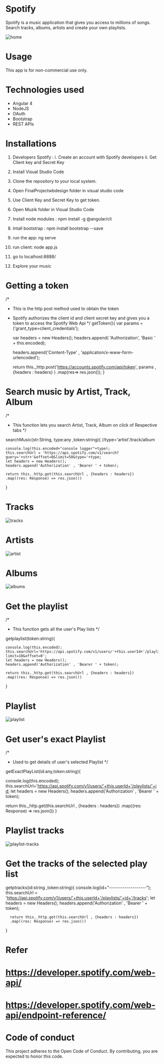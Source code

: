 # Spotify 
Spotify is a music application that gives you access to millions of songs. Search tracks, albums, artists and create your own playlists.

![home](https://user-images.githubusercontent.com/32049867/43998386-ab401172-9dc2-11e8-8f9b-213da2f052e6.JPG)

# Usage
This app is for non-commercial use only.

# Technologies used
- Angular 4
- NodeJS
- OAuth
- Bootstrap
- REST APIs

# Installations

1. Developers Spotify :
  i. Create an account with Spotify developers
 ii. Get Client key and Secret Key

2. Install Visual Studio Code

3. Clone the repository to your local system.

4. Open FinalProjectwbdesign folder in visual studio code

5. Use Client Key and Secret Key to get token.

6. Open Muzik folder in Visual Studio Code

7. Install node modules : npm install -g @angular/cli

8. Intall bootstrap : npm install bootstrap --save 

9. run the app: ng serve 

10. run client: node app.js

11. go to localhost:8888/

12. Explore your music 

# Getting a token 
 /*
 * This is the http post method used to obtain the token
 * Spotify authorizes the client id and client secret key and gives you a token to access the Spotify Web Api
 */
 getToken(){
     var params = ('grant_type=client_credentials');

     var headers = new Headers();
     headers.append( 'Authorization', 'Basic ' + this.encoded);
    
     headers.append('Content-Type' , 'application/x-www-form-urlencoded');

     return this._http.post('https://accounts.spotify.com/api/token', params , {headers : headers} )
     .map(res=> res.json());
  }

# Search music by Artist, Track, Album
/*
* This function lets you search  Artist, Track, Album on click of Respective tabs
*/

searchMusic(str:String, type:any ,token:string){   //type='artist'/track/album
  
     
    console.log(this.encoded+"console logger"+type); 
    this.searchUrl = 'https://api.spotify.com/v1/search?query='+str+'&offset=0&limit=50&type='+type;
    let headers = new Headers();
    headers.append('Authorization' , 'Bearer ' + token);

    return this._http.get(this.searchUrl , {headers : headers})
    .map((res: Response) => res.json())
}

# Tracks
![tracks](https://user-images.githubusercontent.com/32049867/43998403-0c6e102a-9dc3-11e8-9df0-ea8e0e6dbf62.JPG)

# Artists
![artist](https://user-images.githubusercontent.com/32049867/43998409-1e0b4ed8-9dc3-11e8-8b0c-878870dcd3b3.JPG)

# Albums
![albums](https://user-images.githubusercontent.com/32049867/43998413-3517ad60-9dc3-11e8-8110-2b4ea14506a5.JPG)


 # Get the playlist
 /*
 *  This function gets all the user's Play lists
 */
 
   getplaylist(token:string){ 
     
    console.log(this.encoded);
    this.searchUrl='https://api.spotify.com/v1/users/'+this.userId+'/playlists?limit=10&offset=0'; 
    let headers = new Headers();
    headers.append('Authorization' , 'Bearer ' + token);

    return this._http.get(this.searchUrl , {headers : headers})
    .map((res: Response) => res.json())
    
  }
  
# Playlist
  ![playlist](https://user-images.githubusercontent.com/32049867/43998414-3fa1bb7c-9dc3-11e8-836b-f0ca3e23be25.JPG)
  
# Get user's exact Playlist 
/*
* Used to get details of user's selected Playlist
*/

getExactPlayList(id:any,token:string){ 
    
   console.log(this.encoded);
   this.searchUrl='https://api.spotify.com/v1/users/'+this.userId+'/playlists/'+id; 
   let headers = new Headers();
   headers.append('Authorization' , 'Bearer ' + token);

   return this._http.get(this.searchUrl , {headers : headers})
   .map((res: Response) => res.json())
 }
 
 # Playlist tracks
 ![playlist-tracks](https://user-images.githubusercontent.com/32049867/43998416-49d9d106-9dc3-11e8-99c4-bd4d982fd484.JPG)
 
 # Get the tracks of the selected play list

getptracks(id:string ,token:string){
      console.log(id+"-------------------");
      this.searchUrl = 'https://api.spotify.com/v1/users/'+this.userId+'/playlists/'+id+'/tracks';
      let headers = new Headers();
      headers.append('Authorization' , 'Bearer ' + token);
  
      return this._http.get(this.searchUrl , {headers : headers})
      .map((res: Response) => res.json())
  
  }
  
  # Refer 
  # https://developer.spotify.com/web-api/ 
  # https://developer.spotify.com/web-api/endpoint-reference/
  
  # Code of conduct
  This project adheres to the Open Code of Conduct. By contributing, you are expected to honor this code.
  
  

